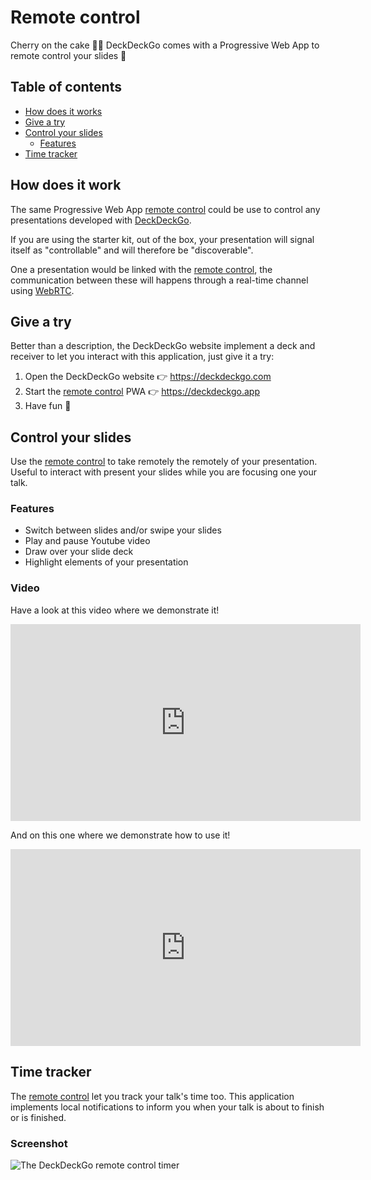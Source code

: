 # Remote control

Cherry on the cake 🍒🎂 DeckDeckGo comes with a Progressive Web App to remote control your slides 📱

## Table of contents

- [How does it works](#app-remote-control-how-does-it-work)
- [Give a try](#app-remote-control-give-a-try)
- [Control your slides](#app-remote-control-control-your-slides)
  - [Features](#app-remote-control-features)
- [Time tracker](#app-remote-control-time-tracker)

## How does it work

The same Progressive Web App [remote control] could be use to control any presentations developed with [DeckDeckGo].

If you are using the starter kit, out of the box, your presentation will signal itself as "controllable" and will therefore be "discoverable".   

One a presentation would be linked with the [remote control], the communication between these will happens through a real-time channel using [WebRTC](https://webrtc.org/).

## Give a try

Better than a description, the DeckDeckGo website implement a deck and receiver to let you interact with this application, just give it a try:

1. Open the DeckDeckGo website 👉 https://deckdeckgo.com
2. Start the [remote control] PWA 👉 https://deckdeckgo.app
3. Have fun 🎉

## Control your slides

Use the [remote control] to take remotely the remotely of your presentation. Useful to interact with present your slides while you are focusing one your talk.

### Features

* Switch between slides and/or swipe your slides
* Play and pause Youtube video
* Draw over your slide deck
* Highlight elements of your presentation

### Video

Have a look at this video where we demonstrate it!

<iframe width="560" height="315" src="https://www.youtube.com/embed/3o3oGBTTRSs" frameborder="0"></iframe>

And on this one where we demonstrate how to use it!

<iframe width="560" height="315" src="https://www.youtube.com/embed/nxjHYBLTw5E" frameborder="0"></iframe>

## Time tracker

The [remote control] let you track your talk's time too. This application implements local notifications to inform you when your talk is about to finish or is finished.

### Screenshot

![The DeckDeckGo remote control timer](/assets/img/screenshots/remote-control/deckdeckgo-remote-control-timer.png "The DeckDeckGo remote control timer")

[DeckDeckGo]: https://deckdeckgo.com
[remote control]: https://deckdeckgo.app